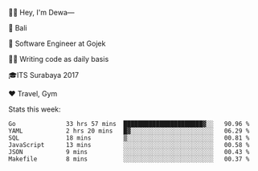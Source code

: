 👋🏼 Hey, I'm Dewa—

📍 Bali

💼 Software Engineer at Gojek

✍🏼 Writing code as daily basis

🎓ITS Surabaya 2017

♥️ Travel, Gym

Stats this week:
<!--START_SECTION:waka-->

```text
Go              33 hrs 57 mins  ██████████████████████▓░░   90.96 %
YAML            2 hrs 20 mins   █▓░░░░░░░░░░░░░░░░░░░░░░░   06.29 %
SQL             18 mins         ▒░░░░░░░░░░░░░░░░░░░░░░░░   00.81 %
JavaScript      13 mins         ░░░░░░░░░░░░░░░░░░░░░░░░░   00.58 %
JSON            9 mins          ░░░░░░░░░░░░░░░░░░░░░░░░░   00.43 %
Makefile        8 mins          ░░░░░░░░░░░░░░░░░░░░░░░░░   00.37 %
```

<!--END_SECTION:waka-->
